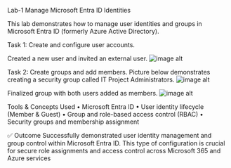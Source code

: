 Lab-1 Manage Microsoft Entra ID Identities

This lab demonstrates how to manage user identities and groups in Microsoft Entra ID (formerly Azure Active Directory).

Task 1: Create and configure user accounts.

Created a new user and invited an external user.
![image alt](https://github.com/dy1000/Lab-1---Manage-Microsoft-Entra-ID-Identities/blob/main/Files/Image%201%20-%20Lab1.png?raw=true)


Task 2: Create groups and add members. Picture below demonstrates creating a security group called IT Project Administrators.
![image alt](https://github.com/dy1000/Lab-1---Manage-Microsoft-Entra-ID-Identities/blob/main/Image%202%20-%20Lab1.png?raw=true)

Finalized group with both users added as members.
![image alt](https://github.com/dy1000/Lab-1---Manage-Microsoft-Entra-ID-Identities/blob/main/Image%203%20-%20Lab1.png?raw=true)
 
  
  Tools & Concepts Used
	• Microsoft Entra ID
	• User identity lifecycle (Member & Guest)
	• Group and role-based access control (RBAC)
	• Security groups and membership assignment

✅ Outcome
Successfully demonstrated user identity management and group control within Microsoft Entra ID. This type of configuration is crucial for secure role assignments and access control across Microsoft 365 and Azure services
